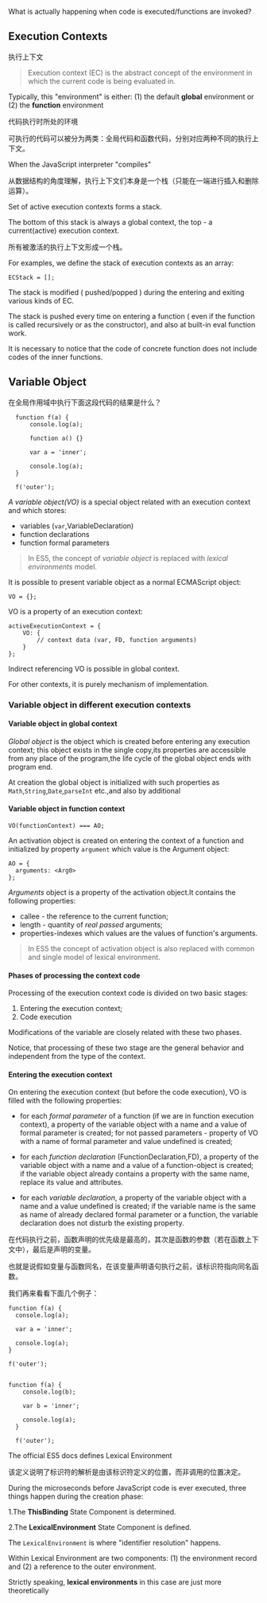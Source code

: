 What is actually happening when code is executed/functions are invoked?

## Execution Contexts

执行上下文

> Execution context (EC) is the abstract concept of the environment in which the current code is being evaluated in.

Typically, this "environment" is either: (1) the default **global** environment or (2) the **function** environment

代码执行时所处的环境

可执行的代码可以被分为两类：全局代码和函数代码，分别对应两种不同的执行上下文。

When the JavaScript interpreter "compiles" 

从数据结构的角度理解，执行上下文们本身是一个栈（只能在一端进行插入和删除运算）。

Set of active execution contexts forms a stack.

The bottom of this stack is always a global context, the top - a current(active) execution context.

所有被激活的执行上下文形成一个栈。

For examples, we define the stack of execution contexts as an array:

    ECStack = [];

The stack is modified ( pushed/popped ) during the entering and exiting various kinds of EC.

The stack is pushed every time on entering a function ( even if the function is called recursively or as the constructor), and also at built-in eval function work.

It is necessary to notice that the code of concrete function does not include codes of the inner functions.

## Variable Object

在全局作用域中执行下面这段代码的结果是什么？

      function f(a) {
          console.log(a);
          
          function a() {}
          
          var a = 'inner';
          
          console.log(a);
      }
      
      f('outer');

*A variable object(VO)* is a special object related with an execution context and which stores:

- variables (`var`,VariableDeclaration)
- function declarations
- function formal parameters

> In ES5, the concept of *variable object* is replaced with *lexical environments* model. 

It is possible to present variable object as a normal ECMAScript object:

    VO = {};

VO is a property of an execution context:

    activeExecutionContext = {
        VO: {
            // context data (var, FD, function arguments)
        }
    };

Indirect referencing VO is possible in global context.

For other contexts, it is purely mechanism of implementation.

### Variable object in different execution contexts

#### Variable object in global context

*Global object* is the object which is created before entering any execution context; this object exists in the single copy,its properties are accessible from any place of the program,the life cycle of the global object ends with program end.

At creation the global object is initialized with such properties as `Math`,`String`,`Date`,`parseInt` etc.,and also by additional

#### Variable object in function context

    VO(functionContext) === AO;
    
An activation object is created on entering the context of a function and initialized by property `argument` which value is the Argument object:

    AO = {
      arguments: <Arg0>
    };  
    
*Arguments* object is a property of the activation object.It contains the following properties:

- callee - the reference to the current function;
- length - quantity of *real passed* arguments;
- properties-indexes which values are the values of function's arguments.

    

> In ES5 the concept of activation object is also replaced with common and single model of lexical environment.

#### Phases of processing the context code

Processing of the execution context code is divided on two basic stages:

1. Entering the execution context;
2. Code execution

Modifications of the variable are closely related with these two phases.

Notice, that processing of these two stage are the general behavior and independent from the type of the context.

#### Entering the execution context

On entering the execution context (but before the code execution), VO is filled with the following properties:

- for each *formal parameter* of a function (if we are in function execution context), a property of the variable object with a name and a value of formal parameter is created; for not passed parameters - property of VO with a name of formal parameter and value undefined is created;

- for each *function declaration* (FunctionDeclaration,FD), a property of the variable object with a name and a value of a function-object is created; if the variable object already contains a property with the same name, replace its value and attributes.

- for each *variable declaration*, a property of the variable object with a name and a value undefined is created; if the variable name is the same as name of already declared formal parameter or a function, the variable declaration does not disturb the existing property.

在代码执行之前，函数声明的优先级是最高的，其次是函数的参数（若在函数上下文中），最后是声明的变量。

也就是说假如变量与函数同名，在该变量声明语句执行之前，该标识符指向同名函数。

我们再来看看下面几个例子：

    function f(a) {
      console.log(a);
      
      var a = 'inner';
      
      console.log(a);
    }
    
    f('outer');


    function f(a) {
        console.log(b);
        
        var b = 'inner';
        
        console.log(a);
      }
      
      f('outer');



The official ES5 docs defines Lexical Environment 

该定义说明了标识符的解析是由该标识符定义的位置，而非调用的位置决定。

During the microseconds before JavaScript code is ever executed, three things happen during the creation phase:

1.The **ThisBinding** State Component is determined.

2.The **LexicalEnvironment** State Component is defined.

The `LexicalEnvironment` is where "identifier resolution" happens.

Within Lexical Environment are two components: (1) the environment record and (2) a reference to the outer environment.

Strictly speaking, **lexical environments** in this case are just more theoretically 
 
 
      